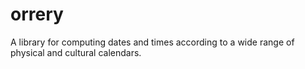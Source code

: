 # orrery
A library for computing dates and times according to a wide range of physical and cultural calendars.
